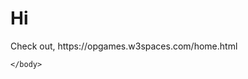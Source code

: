 <!DOCTYPE html>
  <html>
     <title> HTML Tutorial </title>
    <body>
      <h1> Hi </h1>
        <p> Check out, https://opgames.w3spaces.com/home.html </p>

    </body>
  </html>

